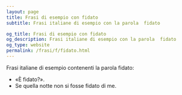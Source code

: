 ```yaml
---
layout: page
title: Frasi di esempio con fidato 
subtitle: Frasi italiane di esempio con la parola  fidato

og_title: Frasi di esempio con fidato 
og_description: Frasi italiane di esempio con la parola  fidato
og_type: website
permalink: /frasi/f/fidato.html
---
```


Frasi italiane di esempio contenenti la parola fidato:


- «È fidato?».
- Se quella notte non si fosse fidato di me.
